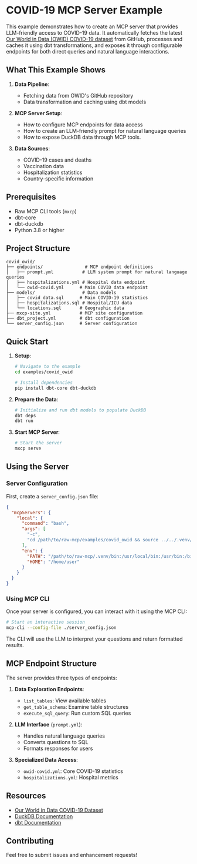 # COVID-19 MCP Server Example

This example demonstrates how to create an MCP server that provides LLM-friendly access to COVID-19 data. It automatically fetches the latest [Our World in Data (OWID) COVID-19 dataset](https://ourworldindata.org/coronavirus) from GitHub, processes and caches it using dbt transformations, and exposes it through configurable endpoints for both direct queries and natural language interactions.

## What This Example Shows

1. **Data Pipeline**:
   - Fetching data from OWID's GitHub repository
   - Data transformation and caching using dbt models

2. **MCP Server Setup**:
   - How to configure MCP endpoints for data access
   - How to create an LLM-friendly prompt for natural language queries
   - How to expose DuckDB data through MCP tools.

3. **Data Sources**:
   - COVID-19 cases and deaths
   - Vaccination data
   - Hospitalization statistics
   - Country-specific information

## Prerequisites

- Raw MCP CLI tools (`mxcp`)
- dbt-core
- dbt-duckdb
- Python 3.8 or higher

## Project Structure

```
covid_owid/
├── endpoints/                # MCP endpoint definitions
│   ├── prompt.yml           # LLM system prompt for natural language queries
│   ├── hospitalizations.yml # Hospital data endpoint
│   └── owid-covid.yml      # Main COVID data endpoint
├── models/                  # Data models
│   ├── covid_data.sql      # Main COVID-19 statistics
│   ├── hospitalizations.sql # Hospital/ICU data
│   └── locations.sql       # Geographic data
├── mxcp-site.yml           # MCP site configuration
├── dbt_project.yml         # dbt configuration
└── server_config.json      # Server configuration
```

## Quick Start

1. **Setup**:
   ```bash
   # Navigate to the example
   cd examples/covid_owid

   # Install dependencies
   pip install dbt-core dbt-duckdb
   ```

2. **Prepare the Data**:
   ```bash
   # Initialize and run dbt models to populate DuckDB
   dbt deps
   dbt run
   ```

3. **Start MCP Server**:
   ```bash
   # Start the server
   mxcp serve
   ```

## Using the Server

### Server Configuration
First, create a `server_config.json` file:

```json
{
  "mcpServers": {
    "local": {
      "command": "bash",
      "args": [
        "-c",
        "cd /path/to/raw-mcp/examples/covid_owid && source ../../.venv/bin/activate && mxcp serve --transport stdio"
      ],
      "env": {
        "PATH": "/path/to/raw-mcp/.venv/bin:/usr/local/bin:/usr/bin:/bin",
        "HOME": "/home/user"
      }
    }
  }
}
```

### Using MCP CLI
Once your server is configured, you can interact with it using the MCP CLI:

```bash
# Start an interactive session
mcp-cli --config-file ./server_config.json
```

The CLI will use the LLM to interpret your questions and return formatted results.

## MCP Endpoint Structure

The server provides three types of endpoints:

1. **Data Exploration Endpoints**:
   - `list_tables`: View available tables
   - `get_table_schema`: Examine table structures
   - `execute_sql_query`: Run custom SQL queries

2. **LLM Interface** (`prompt.yml`):
   - Handles natural language queries
   - Converts questions to SQL
   - Formats responses for users

3. **Specialized Data Access**:
   - `owid-covid.yml`: Core COVID-19 statistics
   - `hospitalizations.yml`: Hospital metrics

## Resources

- [Our World in Data COVID-19 Dataset](https://github.com/owid/covid-19-data)
- [DuckDB Documentation](https://duckdb.org/docs/)
- [dbt Documentation](https://docs.getdbt.com/)

## Contributing

Feel free to submit issues and enhancement requests!
